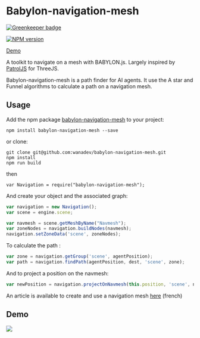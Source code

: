 # Babylon-navigation-mesh

[![Greenkeeper badge](https://badges.greenkeeper.io/wanadev/babylon-navigation-mesh.svg)](https://greenkeeper.io/)

[![NPM version](https://badge.fury.io/js/babylon-navigation-mesh.png)](http://badge.fury.io/js/babylon-navigation-mesh)

[Demo](http://wanadev.github.io/babylon-navigation-mesh/)

A toolkit to navigate on a mesh with BABYLON.js. Largely inspired by [PatrolJS](https://github.com/nickjanssen/PatrolJS) for ThreeJS.

Babylon-navigation-mesh is a path finder for AI agents. It use the A star and  Funnel algorithms to calculate a path on a navigation mesh.

## Usage

Add the npm package [babylon-navigation-mesh](https://www.npmjs.com/package/babylon-navigation-mesh) to your project:

    npm install babylon-navigation-mesh --save

or clone:

    git clone git@github.com:wanadev/babylon-navigation-mesh.git
    npm install 
    npm run build

then 

	var Navigation = require("babylon-navigation-mesh");

And create your object and the associated graph:
	
```javascript 
var navigation = new Navigation();
var scene = engine.scene;

var navmesh = scene.getMeshByName("Navmesh");
var zoneNodes = navigation.buildNodes(navmesh);
navigation.setZoneData('scene', zoneNodes);
```

To calculate the path : 

```javascript 
var zone = navigation.getGroup('scene', agentPosition);
var path = navigation.findPath(agentPosition, dest, 'scene', zone);
```
And to project a position on the navmesh: 

```javascript 
var newPosition = navigation.projectOnNavmesh(this.position, 'scene', navigation.getGroup('level', this.position));
```

An article is available to create and use a navigation mesh [here](https://www.wanadev.fr/43-tuto-creer-et-utiliser-un-maillage-de-navigation-avec-babylon-js/) (french)

## Demo

![](https://github.com/wanadev/babylon-navigation-mesh/blob/master/demo/demo.gif?raw=true)
